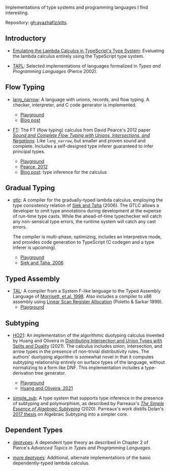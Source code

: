 Implementations of type systems and programming languages I find interesting.

Repository: [gh:ayazhafiz/plts](https://github.com/ayazhafiz/plts).

## Introductory

- [Emulating the Lambda Calculus in TypeScript's Type System](https://ayazhafiz.com/articles/21/typescript-type-system-lambda-calculus): Evaluating the lambda calculus entirely using the TypeScript type system.

- [TAPL](https://github.com/ayazhafiz/plts/blob/base/tapl): Selected
  implementations of languages formalized in _Types and Programming Languages_
  (Pierce 2002).

## Flow Typing

- [lang_narrow](https://ayazhafiz.com/lang_narrow): A language with unions,
  records, and flow typing. A checker, interpreter, and C code generator is
  implemented.

  - [Playground](https://ayazhafiz.com/lang_narrow)
  - [Blog post](https://ayazhafiz.com/articles/21/lang-narrow)

- [FT](./ft/www/index.html): The FT (flow typing) calculus from David
  Pearce's 2012 paper [_Sound and Complete Flow Typing with Unions,
  Intersections, and Negations_](https://ecs.wgtn.ac.nz/foswiki/pub/Main/TechnicalReportSeries/ECSTR12-20.pdf).
  Like `lang_narrow`, but smaller and proven sound and complete. Includes a
  self-designed type inferer guaranteed to infer principal types.
  - [Playground](./ft/www/index.html)
  - [Pearce, 2012](https://ecs.wgtn.ac.nz/foswiki/pub/Main/TechnicalReportSeries/ECSTR12-20.pdf)
  - [Blog post](https://ayazhafiz.com/articles/21/type-inference-for-flow-typing): type inference for the calculus

## Gradual Typing

- [gtlc](./gtlc/www): A compiler for the gradually-typed lambda calculus,
    employing the type consistency relation of [Siek and Taha](http://www.schemeworkshop.org/2006/13-siek.pdf) (2006).
    The GTLC allows a developer to omit type annotations during development at
    the expense of run-time type casts. While the ahead-of-time typechecker will
    catch any non-sensical type errors, the runtime system will catch any cast
    errors.

    The compiler is multi-phase, optimizing, includes an interpretive mode, and
    provides code generation to TypeScript (C codegen and a type inferer is
    upcoming).
    - [Playground](./gtlc/www)
    - [Siek and Taha, 2006](http://www.schemeworkshop.org/2006/13-siek.pdf)

## Typed Assembly

- [TAL](./TAL/www/index.html): A compiler from a System F-like language to the
  Typed Assembly Language of [Morrisett, et.al. 1998](https://dash.harvard.edu/handle/1/2797451).
  Also includes a compiler to x86 assembly using [Linear Scan Register
  Allocation](http://web.cs.ucla.edu/~palsberg/course/cs132/linearscan.pdf)
  (Poletto & Sarkar 1999).
  - [Playground](./TAL/www/index.html)

## Subtyping

- [HO21](./ho21/www/index.html): An implementation of the
  algorithmic duotyping calculus invented by Huang and Oliveira in
  [Distributing Intersection and Union Types with Splits and Duality](https://dl.acm.org/doi/pdf/10.1145/3473594) (2021).
  The calculus includes union, intersection, and arrow types in the presence
  of non-trivial distributivity rules. The authors' duotyping algorithm is
  somewhat novel in that it computes subtyping relationship entirely on
  surface types of the language, without normalizing to a form like DNF.
  This implementation includes a type-derivation tree generator.

  - [Playground](./ho21/www/index.html)
  - [Huang and Oliveira, 2021](https://dl.acm.org/doi/pdf/10.1145/3473594)

- [simple_sub](https://github.com/ayazhafiz/plts/blob/base/simple_sub): A type system
  that supports type inference in the presence of subtyping and polymorphism, as
  described by Parreaux's _[The Simple Essence of Algebraic Subtyping](https://lptk.github.io/files/%5Bv1.8%5D%20simple-essence-algebraic-subtyping.pdf)_ (2020). Parreaux's
  work distills Dolan's [2017 thesis](https://www.cs.tufts.edu/~nr/cs257/archive/stephen-dolan/thesis.pdf)
  on Algebraic Subtyping into a simpler core.

## Dependent Types

- [deptypes](https://github.com/ayazhafiz/plts/blob/base/deptypes): A dependent
  type theory as described in Chapter 2 of Pierce's _Advanced Topics in Types
  and Programming Languages_.

- [more deptypes](https://github.com/ayazhafiz/plts/pull/3): Additional,
  alternate implementations of the basic dependently-typed lambda calculus.
